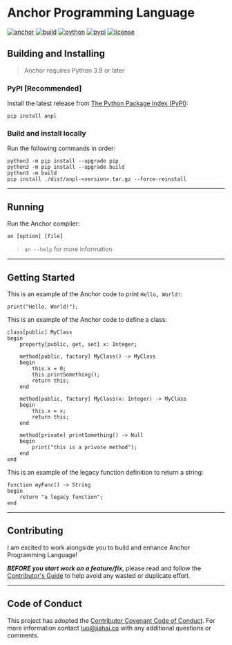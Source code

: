 # Anchor Programming Language

[![anchor](https://img.shields.io/badge/Anchor-f03752?style=flat-square)](.)
[![build](https://img.shields.io/github/workflow/status/luojiahai/anchor/Upload%20Python%20Package?style=flat-square&logo=githubactions&logoColor=white)](https://github.com/luojiahai/anchor/actions/workflows/python-publish.yml)
[![python](https://img.shields.io/pypi/pyversions/anpl?style=flat-square&logo=python&logoColor=white)](https://www.python.org/)
[![pypi](https://img.shields.io/pypi/v/anpl?style=flat-square&logo=pypi&logoColor=white)](https://pypi.org/project/anpl/)
[![license](https://img.shields.io/pypi/l/anpl?style=flat-square&logo=github&logoColor=white)](./LICENSE)

## Building and Installing

> Anchor requires Python 3.9 or later

### PyPI [Recommended]

Install the latest release from [The Python Package Index (PyPI)](https://pypi.org/project/anpl/):
```
pip install anpl
```

### Build and install locally

Run the following commands in order:
```
python3 -m pip install --upgrade pip
python3 -m pip install --upgrade build
python3 -m build
pip install ./dist/anpl-<version>.tar.gz --force-reinstall
```

---

## Running

Run the Anchor compiler:
```
an [option] [file]
```

> `an --help` for more information

---

## Getting Started

This is an example of the Anchor code to print `Hello, World!`:
```
print("Hello, World!");
```

This is an example of the Anchor code to define a class:
```
class[public] MyClass
begin
    property[public, get, set] x: Integer;

    method[public, factory] MyClass() -> MyClass
    begin
        this.x = 0;
        this.printSomething();
        return this;
    end

    method[public, factory] MyClass(x: Integer) -> MyClass
    begin
        this.x = x;
        return this;
    end

    method[private] printSomething() -> Null
    begin
        print("this is a private method");
    end
end
```

This is an example of the legacy function definition to return a string:
```
function myFunc() -> String
begin
    return "a legacy function";
end
```

---

## Contributing

I am excited to work alongside you to build and enhance Anchor Programming Language\!

***BEFORE you start work on a feature/fix***, please read and follow the [Contributor's Guide](./CONTRIBUTING.md) to help avoid any wasted or duplicate effort.

---

## Code of Conduct

This project has adopted the [Contributor Covenant Code of Conduct](./CODE_OF_CONDUCT.md). For more information contact [luo@jiahai.co](mailto:luo@jiahai.co) with any additional questions or comments.
